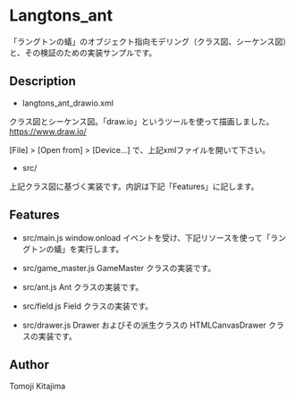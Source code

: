 # Langtons_ant

「ラングトンの蟻」のオブジェクト指向モデリング（クラス図、シーケンス図）と、その検証のための実装サンプルです。


## Description

- langtons_ant_drawio.xml

クラス図とシーケンス図。「draw.io」というツールを使って描画しました。
https://www.draw.io/

[File] > [Open from] > [Device...]
で、上記xmlファイルを開いて下さい。

- src/

上記クラス図に基づく実装です。内訳は下記「Features」に記します。


## Features

- src/main.js
  window.onload イベントを受け、下記リソースを使って「ラングトンの蟻」を実行します。

- src/game_master.js
  GameMaster クラスの実装です。

- src/ant.js
  Ant クラスの実装です。

- src/field.js
  Field クラスの実装です。

- src/drawer.js
  Drawer およびその派生クラスの HTMLCanvasDrawer クラスの実装です。


## Author

Tomoji Kitajima

